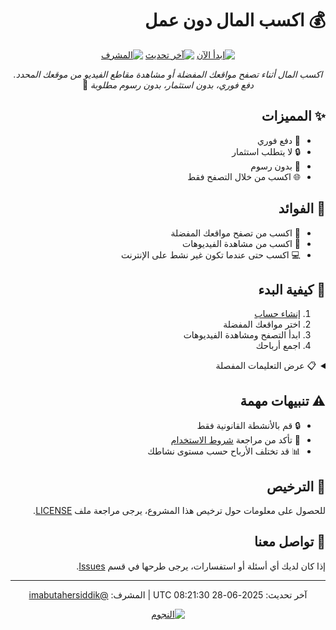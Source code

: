 <div dir="rtl">

# 💰 اكسب المال دون عمل

<div align="center">

[![ابدأ الآن](https://img.shields.io/badge/ابدأ%20الآن-سجل%20الآن-brightgreen.svg)](https://github.com/TAHCOINBLOCKCHAIN/Earn-Without-Doing-anything#getting-started)
[![آخر تحديث](https://img.shields.io/badge/آخر%20تحديث-2025--06--28-blue.svg)](https://github.com/TAHCOINBLOCKCHAIN/Earn-Without-Doing-anything/commits)
[![المشرف](https://img.shields.io/badge/المشرف-@imabutahersiddik-orange.svg)](https://github.com/imabutahersiddik)

*اكسب المال أثناء تصفح مواقعك المفضلة أو مشاهدة مقاطع الفيديو من موقعك المحدد. دفع فوري، بدون استثمار، بدون رسوم مطلوبة* 🌟

</div>

## ✨ المميزات
- 💸 دفع فوري
- 🔒 لا يتطلب استثمار
- 🎯 بدون رسوم
- 🌐 اكسب من خلال التصفح فقط

## 🎁 الفوائد
- 📱 اكسب من تصفح مواقعك المفضلة
- 🎥 اكسب من مشاهدة الفيديوهات
- 💻 اكسب حتى عندما تكون غير نشط على الإنترنت

## 🚀 كيفية البدء
1. [إنشاء حساب](https://github.com/TAHCOINBLOCKCHAIN/Earn-Without-Doing-anything#registration)
2. اختر مواقعك المفضلة
3. ابدأ التصفح ومشاهدة الفيديوهات
4. اجمع أرباحك

<details>
<summary>📋 عرض التعليمات المفصلة</summary>

1. **إنشاء الحساب**
   - أدخل معلوماتك الأساسية
   - أكمل التحقق من البريد الإلكتروني
   
2. **اختيار المواقع**
   - حدد الفئات المفضلة لديك
   - اختر المحتوى الذي تريد مشاهدته

3. **بدء كسب المال**
   - ابدأ في التصفح
   - ابدأ في مشاهدة الفيديوهات
   - تحقق من أرباحك في لوحة التحكم

</details>

## ⚠️ تنبيهات مهمة
- 🔒 قم بالأنشطة القانونية فقط
- 📜 تأكد من مراجعة [شروط الاستخدام](https://github.com/TAHCOINBLOCKCHAIN/Earn-Without-Doing-anything/terms)
- 📊 قد تختلف الأرباح حسب مستوى نشاطك

## 📄 الترخيص
للحصول على معلومات حول ترخيص هذا المشروع، يرجى مراجعة ملف [LICENSE](https://github.com/TAHCOINBLOCKCHAIN/Earn-Without-Doing-anything/blob/main/LICENSE).

## 💬 تواصل معنا
إذا كان لديك أي أسئلة أو استفسارات، يرجى طرحها في قسم [Issues](https://github.com/TAHCOINBLOCKCHAIN/Earn-Without-Doing-anything/issues).

<div align="center">

---
آخر تحديث: 2025-06-28 08:21:30 UTC | المشرف: [@imabutahersiddik](https://github.com/imabutahersiddik)

[![النجوم](https://img.shields.io/github/stars/TAHCOINBLOCKCHAIN/Earn-Without-Doing-anything?style=social)](https://github.com/TAHCOINBLOCKCHAIN/Earn-Without-Doing-anything/stargazers)

</div>
</div>
